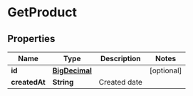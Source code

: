 # GetProduct

## Properties
Name | Type | Description | Notes
------------ | ------------- | ------------- | -------------
**id** | [**BigDecimal**](BigDecimal.md) |  |  [optional]
**createdAt** | **String** | Created date | 
